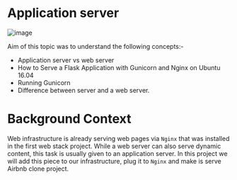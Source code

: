 # Application server

![image](https://user-images.githubusercontent.com/44834632/136392310-4920a79f-120e-4d20-affa-dc8b9cced2eb.png)

Aim of this topic was to understand the following concepts:-

* Application server vs web server
* How to Serve a Flask Application with Gunicorn and Nginx on Ubuntu 16.04 
* Running Gunicorn
* Difference between server and a web server.

# Background Context

Web infrastructure is already serving web pages via `Nginx` that was installed in the first web stack project. While a web server can also serve dynamic content, this task is usually given to an application server. In this project we will add this piece to our infrastructure, plug it to `Nginx` and make is serve Airbnb clone project.
